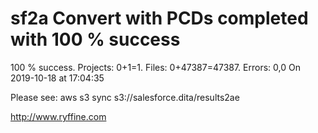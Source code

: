 # sf2a Convert with PCDs completed with 100 % success

100 % success. Projects: 0+1=1.  Files: 0+47387=47387. Errors: 0,0  On 2019-10-18 at 17:04:35



Please see: aws s3 sync s3://salesforce.dita/results2ae

http://www.ryffine.com
